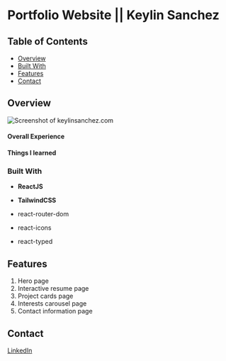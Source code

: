# Portfolio Website || Keylin Sanchez

## Table of Contents

- [Overview](#overview)
- [Built With](#built-with)
- [Features](#features)
- [Contact](#contact)

## Overview

![Screenshot of keylinsanchez.com](/assets/WebpageScreenshot.png)

#### Overall Experience

#### Things I learned


### Built With

- **ReactJS**
- **TailwindCSS**

- react-router-dom
- react-icons
- react-typed

## Features

1. Hero page
2. Interactive resume page
3. Project cards page
4. Interests carousel page
5. Contact information page

## Contact

[LinkedIn](https://www.linkedin.com/in/keylin-sanchez/)